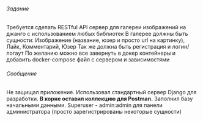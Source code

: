 ###### Задание
Требуется сделать RESTful API сервер для галереи изображений на джанго с использованием любых библиотек
В галерее должны быть сущности: Изображение (название, юзер и просто url на картинку), Лайк, Комментарий, Юзер
Так же должна быть регистрация и логин/логаут
По желанию можно все завернуть в докер контейнеры и добавить docker-compose файл с сервером и зависимостями

###### Сообщение
Не защищал приложение.
Использовал стандартный сервер Django для разработки.
**В корне оставил коллекцию для Postman.**
Заполнил базу начальными данными.
Superuser - admin:admin для панели администратора (просто зарегистрированы некоторые сущности)

